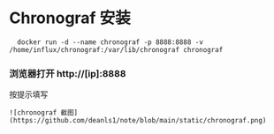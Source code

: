 # Chronograf 安装
```
  docker run -d --name chronograf -p 8888:8888 -v /home/influx/chronograf:/var/lib/chronograf chronograf
```

### 浏览器打开 http://[ip]:8888
按提示填写
```
![chronograf 截图](https://github.com/deanls1/note/blob/main/static/chronograf.png)

```